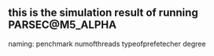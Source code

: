this is the simulation result of running PARSEC@M5_ALPHA
-
naming: penchmark numofthreads typeofprefetecher degree

